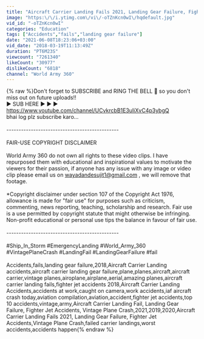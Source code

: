```yaml
---
title: "Aircraft Carrier Landing Fails 2021, Landing Gear Failure, Fighter Jet Accidents,Vintage Plane Crash"
image: "https:\/\/i.ytimg.com\/vi\/-oTZnKcn0wI\/hqdefault.jpg"
vid_id: "-oTZnKcn0wI"
categories: "Education"
tags: ["Accidents","fails","landing gear failure"]
date: "2021-06-08T18:23:06+03:00"
vid_date: "2018-03-19T11:13:49Z"
duration: "PT6M23S"
viewcount: "7261340"
likeCount: "30977"
dislikeCount: "6818"
channel: "World Army 360"
---
```

{% raw %}Don't forget to SUBSCRIBE and RING THE BELL 🔔 so you don't miss out on future uploads!!<br />► SUB HERE ► ► ► <a rel="nofollow" target="blank" href="https://www.youtube.com/channel/UCvkrcbB1E3uIiXvC4p3ybgQ">https://www.youtube.com/channel/UCvkrcbB1E3uIiXvC4p3ybgQ</a><br />bhai log plz subscribe karo...<br /><br />----------------------------------------------<br /><br />FAIR-USE COPYRIGHT DISCLAIMER<br /><br />World Army 360 do not own all rights to these video clips. I have repurposed them with educational and inspirational values to motivate the viewers for their passion, if anyone has any issue with any image or video clip please email us on wayadandesujit1@gmail.com , we will remove that footage.<br /><br />*Copyright disclaimer under section 107 of the Copyright Act 1976, allowance is made for &quot;fair use&quot; for purposes such as criticism, commenting, news reporting, teaching, scholarship and research. Fair use is a use permitted by copyright statute that might otherwise be infringing. Non-profit educational or personal use tips the balance in favour of fair use.   <br /><br />----------------------------------------------<br /><br />#Ship_In_Storm     #EmergencyLanding      #World_Army_360     #VintagePlaneCrash    #LandingFail     #LandingGearFailure  #fail<br /><br />Accidents,fails,landing gear failure,2018,Aircraft Carrier Landing accidents,aircraft carrier landing gear failure,plane,planes,aircraft,aircraft carrier,vintage planes,airoplane,airplane,aerial,amazing planes,aircraft carrier landing fails,fighter jet accidents 2018,Aircraft Carrier Landing Accidents,accidents at work,caught on camera,work accidents,iaf aircraft crash today,aviation compilation,aviation,accident,fighter jet accidents,top 10 accidents,vintage,army,Aircraft Carrier Landing Fail, Landing Gear Failure, Fighter Jet Accidents, Vintage Plane Crash,2021,2019,2020,Aircraft Carrier Landing Fails 2021, Landing Gear Failure, Fighter Jet Accidents,Vintage Plane Crash,failed carrier landings,worst accidents,accidents happen{% endraw %}
